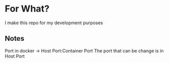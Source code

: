 # For What?
I make this repo for my development purposes

## Notes 
Port in docker -> Host Port:Container Port
The port that can be change is in Host Port